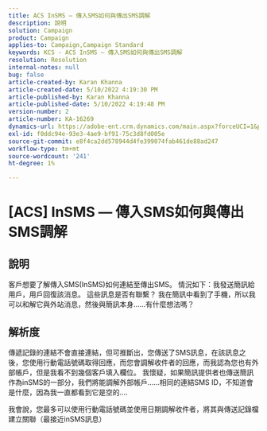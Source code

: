 ```yaml
---
title: ACS InSMS — 傳入SMS如何與傳出SMS調解
description: 說明
solution: Campaign
product: Campaign
applies-to: Campaign,Campaign Standard
keywords: KCS - ACS InSMS — 傳入SMS如何與傳出SMS調解
resolution: Resolution
internal-notes: null
bug: false
article-created-by: Karan Khanna
article-created-date: 5/10/2022 4:19:30 PM
article-published-by: Karan Khanna
article-published-date: 5/10/2022 4:19:48 PM
version-number: 2
article-number: KA-16269
dynamics-url: https://adobe-ent.crm.dynamics.com/main.aspx?forceUCI=1&pagetype=entityrecord&etn=knowledgearticle&id=5aa7ebf4-7cd0-ec11-a7b5-00224809c556
exl-id: f0ddc94e-93e3-4ae9-bf91-75c3d8fd005e
source-git-commit: e8f4ca2dd578944d4fe399074fab461de88ad247
workflow-type: tm+mt
source-wordcount: '241'
ht-degree: 1%

---
```


# [ACS] InSMS — 傳入SMS如何與傳出SMS調解

## 說明


客戶想要了解傳入SMS(InSMS)如何連結至傳出SMS。
情況如下：我發送簡訊給用戶，用戶回復該消息。
這些訊息是否有聯繫？ 我在簡訊中看到了手機，所以我可以和解它與外站消息，然後與簡訊本身……有什麼想法嗎？


## 解析度


傳遞記錄的連結不會直接連結，但可推斷出，您傳送了SMS訊息，在該訊息之後，您使用行動電話號碼取得回應，而您會調解收件者的回應，而我認為您也有外部帳戶，但是我看不到幾個客戶填入欄位。 我懷疑，如果簡訊提供者也傳送簡訊作為inSMS的一部分，我們將能調解外部帳戶……相同的連結SMS ID，不知道會是什麼，因為我一直都看到它是空的....



我會說，您最多可以使用行動電話號碼並使用日期調解收件者，將其與傳送記錄檔建立關聯（最接近inSMS訊息）
